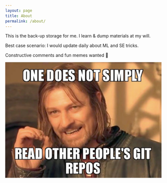```yaml
---
layout: page
title: About
permalink: /about/
---
```

This is the back-up storage for me. I learn & dump materials at my will. 

Best case scenario: I would update daily about ML and SE tricks.

Constructive comments and fun memes wanted :see_no_evil:

<img src="/assets/one-does-not-simply.jpg" alt="meme" style="width:500px;"/>